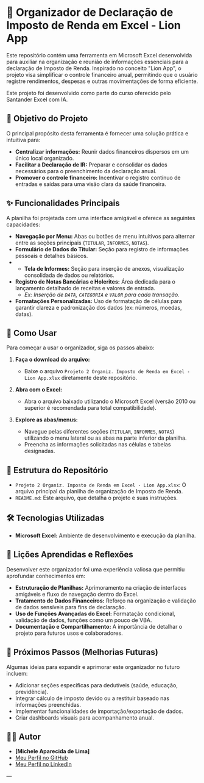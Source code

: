 # 🦁 Organizador de Declaração de Imposto de Renda em Excel - Lion App

Este repositório contém uma ferramenta em Microsoft Excel desenvolvida para auxiliar na organização e reunião de informações essenciais para a declaração de Imposto de Renda. Inspirado no conceito "Lion App", o projeto visa simplificar o controle financeiro anual, permitindo que o usuário registre rendimentos, despesas e outras movimentações de forma eficiente.

Este projeto foi desenvolvido como parte do curso oferecido pelo Santander Excel com IA.

## 🎯 Objetivo do Projeto

O principal propósito desta ferramenta é fornecer uma solução prática e intuitiva para:

* **Centralizar informações:** Reunir dados financeiros dispersos em um único local organizado.
* **Facilitar a Declaração de IR:** Preparar e consolidar os dados necessários para o preenchimento da declaração anual.
* **Promover o controle financeiro:** Incentivar o registro contínuo de entradas e saídas para uma visão clara da saúde financeira.

## ✨ Funcionalidades Principais

A planilha foi projetada com uma interface amigável e oferece as seguintes capacidades:

* **Navegação por Menu:** Abas ou botões de menu intuitivos para alternar entre as seções principais (`TITULAR`, `INFORMES`, `NOTAS`).
* **Formulário de Dados do Titular:** Seção para registro de informações pessoais e detalhes básicos.
* * **Tela de Informes:** Seção para inserção de anexos, visualização consolidada de dados ou relatórios.
* **Registro de Notas Bancárias e Holerites:** Área dedicada para o lançamento detalhado de receitas e valores de entrada.
    * *Ex: Inserção de `DATA`, `CATEGORIA` e `VALOR` para cada transação.*
* **Formatações Personalizadas:** Uso de formatação de células para garantir clareza e padronização dos dados (ex: números, moedas, datas).

## 🚀 Como Usar

Para começar a usar o organizador, siga os passos abaixo:

1.  **Faça o download do arquivo:**
    * Baixe o arquivo `Projeto 2 Organiz. Imposto de Renda em Excel - Lion App.xlsx` diretamente deste repositório.

2.  **Abra com o Excel:**
    * Abra o arquivo baixado utilizando o Microsoft Excel (versão 2010 ou superior é recomendada para total compatibilidade).

3.  **Explore as abas/menus:**
    * Navegue pelas diferentes seções (`TITULAR`, `INFORMES`, `NOTAS`) utilizando o menu lateral ou as abas na parte inferior da planilha.
    * Preencha as informações solicitadas nas células e tabelas designadas.
    
## 📂 Estrutura do Repositório

* `Projeto 2 Organiz. Imposto de Renda em Excel - Lion App.xlsx`: O arquivo principal da planilha de organização de Imposto de Renda.
* `README.md`: Este arquivo, que detalha o projeto e suas instruções.

## 🛠️ Tecnologias Utilizadas

* **Microsoft Excel:** Ambiente de desenvolvimento e execução da planilha.

## 🧠 Lições Aprendidas e Reflexões

Desenvolver este organizador foi uma experiência valiosa que permitiu aprofundar conhecimentos em:

* **Estruturação de Planilhas:** Aprimoramento na criação de interfaces amigáveis e fluxo de navegação dentro do Excel.
* **Tratamento de Dados Financeiros:** Reforço na organização e validação de dados sensíveis para fins de declaração.
* **Uso de Funções Avançadas do Excel:** Formatação condicional, validação de dados, funções como um pouco de VBA.
* **Documentação e Compartilhamento:** A importância de detalhar o projeto para futuros usos e colaboradores.

## 🚀 Próximos Passos (Melhorias Futuras)

Algumas ideias para expandir e aprimorar este organizador no futuro incluem:

* Adicionar seções específicas para dedutíveis (saúde, educação, previdência).
* Integrar cálculo de imposto devido ou a restituir baseado nas informações preenchidas.
* Implementar funcionalidades de importação/exportação de dados.
* Criar dashboards visuais para acompanhamento anual.

## 🧑‍💻 Autor

* **[Michele Aparecida de Lima]**
* [Meu Perfil no GitHub](https://github.com/lihmanih)
* [Meu Perfil no LinkedIn](https://www.linkedin.com/in/michelelima85)

—

